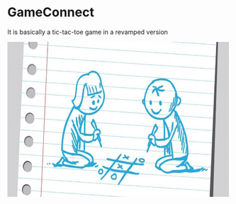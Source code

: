 # GameConnect
It is basically a tic-tac-toe game in a revamped version

<img alt="GIF" src="game.jpg" width="500" height="350" />
